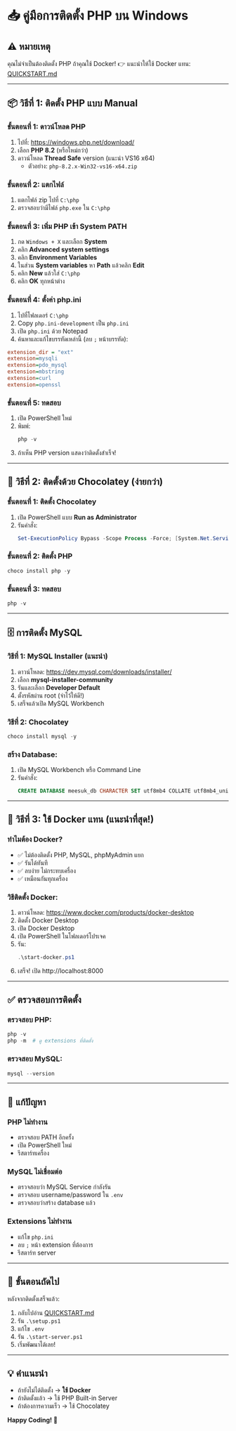 # 📥 คู่มือการติดตั้ง PHP บน Windows

## ⚠️ หมายเหตุ
คุณไม่จำเป็นต้องติดตั้ง PHP ถ้าคุณใช้ Docker! 
👉 แนะนำให้ใช้ Docker แทน: [QUICKSTART.md](QUICKSTART.md)

---

## 📦 วิธีที่ 1: ติดตั้ง PHP แบบ Manual

### ขั้นตอนที่ 1: ดาวน์โหลด PHP

1. ไปที่: https://windows.php.net/download/
2. เลือก **PHP 8.2** (หรือใหม่กว่า)
3. ดาวน์โหลด **Thread Safe** version (แนะนำ VS16 x64)
   - ตัวอย่าง: `php-8.2.x-Win32-vs16-x64.zip`

### ขั้นตอนที่ 2: แตกไฟล์

1. แตกไฟล์ zip ไปที่ `C:\php`
2. ตรวจสอบว่ามีไฟล์ `php.exe` ใน `C:\php`

### ขั้นตอนที่ 3: เพิ่ม PHP เข้า System PATH

1. กด `Windows + X` และเลือก **System**
2. คลิก **Advanced system settings**
3. คลิก **Environment Variables**
4. ในส่วน **System variables** หา **Path** แล้วคลิก **Edit**
5. คลิก **New** แล้วใส่ `C:\php`
6. คลิก **OK** ทุกหน้าต่าง

### ขั้นตอนที่ 4: ตั้งค่า php.ini

1. ไปที่โฟลเดอร์ `C:\php`
2. Copy `php.ini-development` เป็น `php.ini`
3. เปิด `php.ini` ด้วย Notepad
4. ค้นหาและแก้ไขบรรทัดเหล่านี้ (ลบ `;` หน้าบรรทัด):

```ini
extension_dir = "ext"
extension=mysqli
extension=pdo_mysql
extension=mbstring
extension=curl
extension=openssl
```

### ขั้นตอนที่ 5: ทดสอบ

1. เปิด PowerShell ใหม่
2. พิมพ์:
   ```powershell
   php -v
   ```
3. ถ้าเห็น PHP version แสดงว่าติดตั้งสำเร็จ!

---

## 🍫 วิธีที่ 2: ติดตั้งด้วย Chocolatey (ง่ายกว่า)

### ขั้นตอนที่ 1: ติดตั้ง Chocolatey

1. เปิด PowerShell แบบ **Run as Administrator**
2. รันคำสั่ง:
   ```powershell
   Set-ExecutionPolicy Bypass -Scope Process -Force; [System.Net.ServicePointManager]::SecurityProtocol = [System.Net.ServicePointManager]::SecurityProtocol -bor 3072; iex ((New-Object System.Net.WebClient).DownloadString('https://community.chocolatey.org/install.ps1'))
   ```

### ขั้นตอนที่ 2: ติดตั้ง PHP

```powershell
choco install php -y
```

### ขั้นตอนที่ 3: ทดสอบ

```powershell
php -v
```

---

## 🗄️ การติดตั้ง MySQL

### วิธีที่ 1: MySQL Installer (แนะนำ)

1. ดาวน์โหลด: https://dev.mysql.com/downloads/installer/
2. เลือก **mysql-installer-community**
3. รันและเลือก **Developer Default**
4. ตั้งรหัสผ่าน root (จำไว้ให้ดี!)
5. เสร็จแล้วเปิด MySQL Workbench

### วิธีที่ 2: Chocolatey

```powershell
choco install mysql -y
```

### สร้าง Database:

1. เปิด MySQL Workbench หรือ Command Line
2. รันคำสั่ง:
   ```sql
   CREATE DATABASE meesuk_db CHARACTER SET utf8mb4 COLLATE utf8mb4_unicode_ci;
   ```

---

## 🐳 วิธีที่ 3: ใช้ Docker แทน (แนะนำที่สุด!)

### ทำไมต้อง Docker?
- ✅ ไม่ต้องติดตั้ง PHP, MySQL, phpMyAdmin แยก
- ✅ รันได้ทันที
- ✅ ลบง่าย ไม่กระทบเครื่อง
- ✅ เหมือนกันทุกเครื่อง

### วิธีติดตั้ง Docker:

1. ดาวน์โหลด: https://www.docker.com/products/docker-desktop
2. ติดตั้ง Docker Desktop
3. เปิด Docker Desktop
4. เปิด PowerShell ในโฟลเดอร์โปรเจค
5. รัน:
   ```powershell
   .\start-docker.ps1
   ```
6. เสร็จ! เปิด http://localhost:8000

---

## ✅ ตรวจสอบการติดตั้ง

### ตรวจสอบ PHP:
```powershell
php -v
php -m  # ดู extensions ที่ติดตั้ง
```

### ตรวจสอบ MySQL:
```powershell
mysql --version
```

---

## 🔧 แก้ปัญหา

### PHP ไม่ทำงาน
- ตรวจสอบ PATH อีกครั้ง
- เปิด PowerShell ใหม่
- รีสตาร์ทเครื่อง

### MySQL ไม่เชื่อมต่อ
- ตรวจสอบว่า MySQL Service กำลังรัน
- ตรวจสอบ username/password ใน `.env`
- ตรวจสอบว่าสร้าง database แล้ว

### Extensions ไม่ทำงาน
- แก้ไข `php.ini`
- ลบ `;` หน้า extension ที่ต้องการ
- รีสตาร์ท server

---

## 🎯 ขั้นตอนถัดไป

หลังจากติดตั้งเสร็จแล้ว:

1. กลับไปอ่าน [QUICKSTART.md](QUICKSTART.md)
2. รัน `.\setup.ps1`
3. แก้ไข `.env`
4. รัน `.\start-server.ps1`
5. เริ่มพัฒนาได้เลย!

---

## 💡 คำแนะนำ

- ถ้ายังไม่ได้ติดตั้ง → **ใช้ Docker**
- ถ้าติดตั้งแล้ว → ใช้ PHP Built-in Server
- ถ้าต้องการความเร็ว → ใช้ Chocolatey

**Happy Coding! 🚀**
